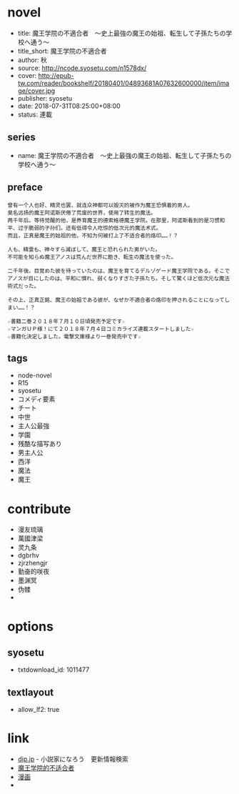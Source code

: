# novel

- title: 魔王学院の不適合者　～史上最強の魔王の始祖、転生して子孫たちの学校へ通う～
- title_short: 魔王学院の不適合者
- author: 秋
- source: http://ncode.syosetu.com/n1578dx/
- cover: http://epub-tw.com/reader/bookshelf/20180401/04893681A07632600000/item/image/cover.jpg
- publisher: syosetu
- date: 2018-07-31T08:25:00+08:00
- status: 連載

## series

- name: 魔王学院の不適合者　～史上最強の魔王の始祖、転生して子孫たちの学校へ通う～

## preface


```
曾有一个人也好、精灵也罢、就连众神都可以毁灭的被作为魔王恐惧着的男人。
臭名远扬的魔王阿诺斯厌倦了荒废的世界，使用了转生的魔法。
两千年后。等待觉醒的他，是养育魔王的德索格德魔王学院。在那里，阿诺斯看到的是习惯和平、过于脆弱的子孙们。还有低得令人吃惊的低次元的魔法术式。
而且，正真是魔王的始祖的他，不知为何被打上了不适合者的烙印……！？

人も、精霊も、神々すら滅ぼして、魔王と恐れられた男がいた。
不可能を知らぬ魔王アノスは荒んだ世界に飽き、転生の魔法を使った。

二千年後。目覚めた彼を待っていたのは、魔王を育てるデルゾゲード魔王学院である。そこでアノスが目にしたのは、平和に慣れ、弱くなりすぎた子孫たち。そして驚くほど低次元な魔法術式だった。

その上、正真正銘、魔王の始祖である彼が、なぜか不適合者の烙印を押されることになってしまい……！？

☆書籍二巻２０１８年７月１０日頃発売予定です☆
☆マンガＵＰ様！にて２０１８年７月４日コミカライズ連載スタートしました☆
☆書籍化決定しました。電撃文庫様より一巻発売中です☆
```

## tags

- node-novel
- R15
- syosetu
- コメディ要素
- チート
- 中世
- 主人公最強
- 学園
- 残酷な描写あり
- 男主人公
- 西洋
- 魔法
- 魔王

# contribute

- 漫友琉璃
- 萬國津梁
- 灵九条
- dgbrhv
- zjrzhengjr
- 勤奋的咲夜
- 墨渊冥
- 伪髅
- 

# options

## syosetu

- txtdownload_id: 1011477

## textlayout

- allow_lf2: true

# link

- [dip.jp](https://narou.dip.jp/search.php?text=n1578dx&novel=all&genre=all&new_genre=all&length=0&down=0&up=100) - 小説家になろう　更新情報検索
- [魔王学院的不适合者](https://tieba.baidu.com/f?kw=%E9%AD%94%E7%8E%8B%E5%AD%A6%E9%99%A2%E7%9A%84%E4%B8%8D%E9%80%82%E5%90%88%E8%80%85&ie=utf-8 "魔王学院的不适合者")
- [漫画](https://www.manhuagui.com/comic/28684/)
- 





